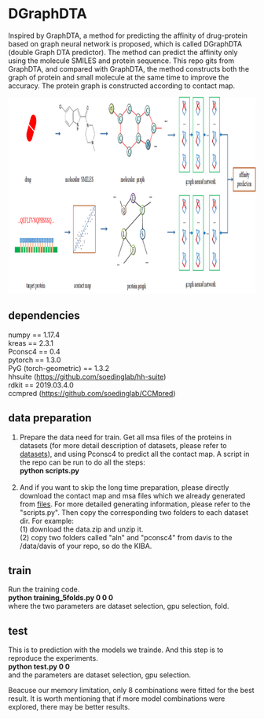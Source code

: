 # DGraphDTA
Inspired by GraphDTA, a method for predicting the affinity of drug-protein based on graph neural network is proposed, which is called DGraphDTA (double Graph DTA predictor). The method can predict the affinity only using the molecule SMILES and protein sequence. This repo gits from GraphDTA, and compared with GraphDTA, the method constructs both the graph of protein and small molecule at the same time to improve the accuracy. The protein graph is constructed according to contact map.

<div align=center><img width="900" height="400" src="https://github.com/595693085/DGraphDTA/blob/master/figures/architecture.png"/></div>

## dependencies
numpy == 1.17.4 <br>
kreas == 2.3.1 <br>
Pconsc4 == 0.4 <br>
pytorch == 1.3.0 <br>
PyG (torch-geometric) == 1.3.2 <br>
hhsuite (https://github.com/soedinglab/hh-suite)<br>
rdkit == 2019.03.4.0 <br>
ccmpred (https://github.com/soedinglab/CCMpred) <br>

## data preparation
1. Prepare the data need for train. Get all msa files of the proteins in datasets (for more detail description of datasets, please refer to [datasets](https://github.com/hkmztrk/DeepDTA/blob/master/data/README.md)), and using Pconsc4 to predict all the contact map. A script in the repo can be run to do all the steps: <br>
**python scripts.py** <br><br>
2. And if you want to skip the long time preparation, please directly download the contact map and msa files which we already generated from [files](https://drive.google.com/open?id=1rqAopf_IaH3jzFkwXObQ4i-6bUUwizCv). For more detailed generating information, please refer to the "scripts.py". Then copy the corresponding two folders to each dataset dir. For example:  <br>
(1) download the data.zip and unzip it. <br>
(2) copy two folders called "aln" and "pconsc4" from davis to the /data/davis of your repo, so do the KIBA. <br>


## train 
Run the training code. <br>
**python training_5folds.py 0 0 0** <br>
where the two parameters are dataset selection, gpu selection, fold.

## test
This is to prediction with the models we trainde. And this step is to reproduce the experiments. <br>
**python test.py 0 0** <br>
and the parameters are dataset selection, gpu selection.

Beacuse our memory limitation, only 8 combinations were fitted for the best result. It is worth mentioning that if more model combinations were explored, there may be better results.


